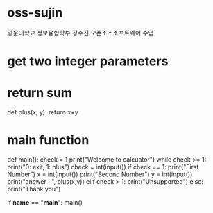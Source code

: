 # oss-sujin
광운대학교 정보융합학부 정수진
오픈소스소프트웨어 수업
# get two integer parameters
# return sum
def plus(x, y):
    return x+y

# main function
def main():
    check = 1
    print("Welcome to calcuator")
    while check >= 1:        
        print("0: exit, 1: plus")
        check = int(input())
        if check == 1:
            print("First Number")
            x = int(input())
            print("Second Number")
            y = int(input())
            print("answer : ", plus(x,y))
        elif check > 1:
            print("Unsupported")
        else:
            print("Thank you")

if __name__ == "__main__":
    main()
